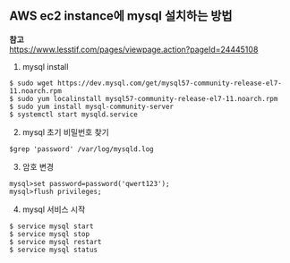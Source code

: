 ## AWS ec2 instance에 mysql 설치하는 방법  
**참고**  
https://www.lesstif.com/pages/viewpage.action?pageId=24445108  
1. mysql install  
```
$ sudo wget https://dev.mysql.com/get/mysql57-community-release-el7-11.noarch.rpm   
$ sudo yum localinstall mysql57-community-release-el7-11.noarch.rpm   
$ sudo yum install mysql-community-server  
$ systemctl start mysqld.service 
``` 
        
2. mysql 초기 비밀번호 찾기  
```
$grep 'password' /var/log/mysqld.log  
```
        
3. 암호 변경  
```
mysql>set password=password('qwert123');  
mysql>flush privileges;  
```  

4. mysql 서비스 시작
```
$ service mysql start  
$ service mysql stop  
$ service mysql restart  
$ service mysql status  
```
